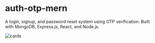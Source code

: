 # auth-otp-mern
A login, signup, and password reset system using OTP verification. 
Built with MongoDB, Express.js, React, and Node.js.



![cards](https://github.com/user-attachments/assets/136dec73-58b5-43bf-94e8-fd608d160cad)
